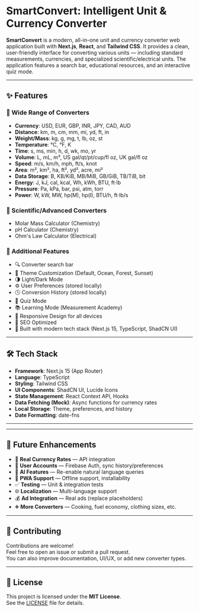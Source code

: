 # SmartConvert: Intelligent Unit & Currency Converter

**SmartConvert** is a modern, all-in-one unit and currency converter web application built with **Next.js**, **React**, and **Tailwind CSS**. It provides a clean, user-friendly interface for converting various units — including standard measurements, currencies, and specialized scientific/electrical units. The application features a search bar, educational resources, and an interactive quiz mode.

---

## ✨ Features

### 🧮 Wide Range of Converters

- **Currency**: USD, EUR, GBP, INR, JPY, CAD, AUD  
- **Distance**: km, m, cm, mm, mi, yd, ft, in  
- **Weight/Mass**: kg, g, mg, t, lb, oz, st  
- **Temperature**: °C, °F, K  
- **Time**: s, ms, min, h, d, wk, mo, yr  
- **Volume**: L, mL, m³, US gal/qt/pt/cup/fl oz, UK gal/fl oz  
- **Speed**: m/s, km/h, mph, ft/s, knot  
- **Area**: m², km², ha, ft², yd², acre, mi²  
- **Data Storage**: B, KB/KiB, MB/MiB, GB/GiB, TB/TiB, bit  
- **Energy**: J, kJ, cal, kcal, Wh, kWh, BTU, ft⋅lb  
- **Pressure**: Pa, kPa, bar, psi, atm, torr  
- **Power**: W, kW, MW, hp(M), hp(I), BTU/h, ft⋅lb/s  

### 🔬 Scientific/Advanced Converters

- Molar Mass Calculator (Chemistry)  
- pH Calculator (Chemistry)  
- Ohm's Law Calculator (Electrical)

### 🌟 Additional Features

- 🔍 Converter search bar  
- 🎨 Theme Customization (Default, Ocean, Forest, Sunset)  
- 🌗 Light/Dark Mode  
- ⚙️ User Preferences (stored locally)  
- 🕓 Conversion History (stored locally)  
- 🧠 Quiz Mode  
- 📚 Learning Mode (Measurement Academy)  
- 📱 Responsive Design for all devices  
- 🔎 SEO Optimized  
- 🧰 Built with modern tech stack (Next.js 15, TypeScript, ShadCN UI)

---

## 🛠 Tech Stack

- **Framework**: Next.js 15 (App Router)  
- **Language**: TypeScript  
- **Styling**: Tailwind CSS  
- **UI Components**: ShadCN UI, Lucide Icons  
- **State Management**: React Context API, Hooks  
- **Data Fetching (Mock)**: Async functions for currency rates  
- **Local Storage**: Theme, preferences, and history  
- **Date Formatting**: date-fns

---


---

## 🔮 Future Enhancements

- 🔁 **Real Currency Rates** — API integration  
- 🔐 **User Accounts** — Firebase Auth, sync history/preferences  
- 🤖 **AI Features** — Re-enable natural language queries  
- 📱 **PWA Support** — Offline support, installability  
- ✅ **Testing** — Unit & integration tests  
- 🌐 **Localization** — Multi-language support  
- 💰 **Ad Integration** — Real ads (replace placeholders)  
- ➕ **More Converters** — Cooking, fuel economy, clothing sizes, etc.

---

## 🤝 Contributing

Contributions are welcome!  
Feel free to open an issue or submit a pull request.  
You can also improve documentation, UI/UX, or add new converter types.

---

## 📝 License

This project is licensed under the **MIT License**.  
See the [LICENSE](LICENSE) file for details.
